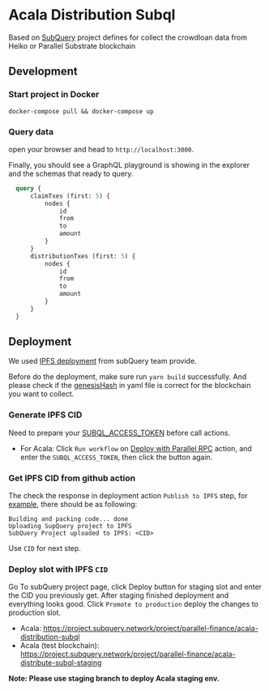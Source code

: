 # Acala Distribution Subql

Based on [SubQuery](https://www.subquery.network/) project defines for collect the crowdloan data from Heiko or Parallel Substrate blockchain

## Development

### Start project in Docker

```
docker-compose pull && docker-compose up
```

### Query data

open your browser and head to `http://localhost:3000`.

Finally, you should see a GraphQL playground is showing in the explorer and the schemas that ready to query.

```graphql
  query {
      claimTxes (first: 5) {
          nodes {
              id
              from
              to
              amount
          }
      }
      distributionTxes (first: 5) {
          nodes {
              id
              from
              to
              amount
          }
      }
  }
```

## Deployment

We used [IPFS deployment](https://doc.subquery.network/publish/ipfs/#) from subQuery team provide.

Before do the deployment, make sure run `yarn build` successfully. And please check if the [genesisHash](https://doc.subquery.network/create/manifest/#custom-chains) in yaml file is correct for the blockchain you want to collect.

### Generate IPFS CID

Need to prepare your [SUBQL_ACCESS_TOKEN](https://doc.subquery.network/publish/ipfs/#prepare-your-subql-access-token) before call actions.

- For Acala: Click `Run workflow` on [Deploy with Parallel RPC](https://github.com/parallel-finance/acala-distribution-subql/actions/workflows/deploy-acala.yml) action, and enter the `SUBQL_ACCESS_TOKEN`, then click the button again.

### Get IPFS CID from github action

The check the response in deployment action `Publish to IPFS` step, for [example](https://github.com/parallel-finance/acala-distribution-subql/runs/5879173033?check_suite_focus=true ), there should be as following:

```
Building and packing code... done
Uploading SupQuery project to IPFS
SubQuery Project uploaded to IPFS: <CID>
```

Use `CID` for next step.

### Deploy slot with IPFS `CID`

Go To subQuery project page, click Deploy button for staging slot and enter the CID you previously get. After staging finished deployment and everything looks good. Click `Promote to production` deploy the changes to production slot.

- Acala: https://project.subquery.network/project/parallel-finance/acala-distribution-subql
- Acala (test blockchain): https://project.subquery.network/project/parallel-finance/acala-distribute-subql-staging

**Note: Please use staging branch to deploy Acala staging env.**
